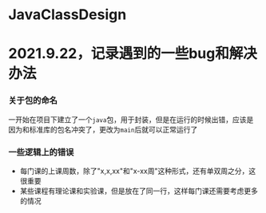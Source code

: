 # JavaClassDesign

# 2021.9.22，记录遇到的一些bug和解决办法
### 关于包的命名
一开始在项目下建立了一个`java`包，用于封装，但是在运行的时候出错，应该是因为和标准库的包名冲突了，更改为`main`后就可以正常运行了
### 一些逻辑上的错误
- 每门课的上课周数，除了"x,x,xx"和"x-xx周"这种形式，还有单双周之分，这很重要
- 某些课程有理论课和实验课，但是放在了同一行，这样每门课还需要考虑更多的情况
